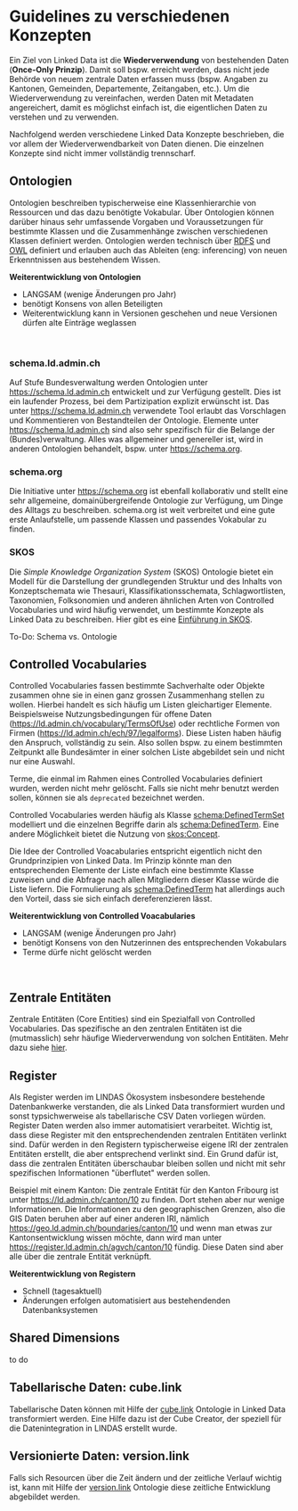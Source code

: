 # Guidelines zu verschiedenen Konzepten
Ein Ziel von Linked Data ist die **Wiederverwendung** von bestehenden Daten (**Once-Only Prinzip**). Damit soll bspw. erreicht werden, dass nicht jede Behörde von neuem zentrale Daten erfassen muss (bspw. Angaben zu Kantonen, Gemeinden, Departemente, Zeitangaben, etc.). Um die Wiederverwendung zu vereinfachen, werden Daten mit Metadaten angereichert, damit es möglichst einfach ist, die eigentlichen Daten zu verstehen und zu verwenden.

Nachfolgend werden verschiedene Linked Data Konzepte beschrieben, die vor allem der Wiederverwendbarkeit von Daten dienen. Die einzelnen Konzepte sind nicht immer vollständig trennscharf.

## Ontologien
Ontologien beschreiben typischerweise eine Klassenhierarchie von Ressourcen und das dazu benötigte Vokabular. Über Ontologien können darüber hinaus sehr umfassende Vorgaben und Voraussetzungen für bestimmte Klassen und die Zusammenhänge zwischen verschiedenen Klassen definiert werden. Ontologien werden technisch über [RDFS](https://www.w3.org/TR/rdf-schema/) und [OWL](https://www.w3.org/TR/owl2-overview/) definiert und erlauben auch das Ableiten (eng: inferencing) von neuen Erkenntnissen aus bestehendem Wissen.

**Weiterentwicklung von Ontologien**
* LANGSAM (wenige Änderungen pro Jahr)
* benötigt Konsens von allen Beteiligten
* Weiterentwicklung kann in Versionen geschehen und neue Versionen dürfen alte Einträge weglassen

<br>

### schema.ld.admin.ch
Auf Stufe Bundesverwaltung werden Ontologien unter https://schema.ld.admin.ch entwickelt und zur Verfügung gestellt. Dies ist ein laufender Prozess, bei dem Partizipation explizit erwünscht ist. Das unter https://schema.ld.admin.ch verwendete Tool erlaubt das Vorschlagen und Kommentieren von Bestandteilen der Ontologie. Elemente unter https://schema.ld.admin.ch sind also sehr spezifisch für die Belange der (Bundes)verwaltung. Alles was allgemeiner und genereller ist, wird in anderen Ontologien behandelt, bspw. unter https://schema.org.

### schema.org
Die Initiative unter https://schema.org ist ebenfall kollaborativ und stellt eine sehr allgemeine, domainübergreifende Ontologie zur Verfügung, um Dinge des Alltags zu beschreiben. schema.org ist weit verbreitet und eine gute erste Anlaufstelle, um passende Klassen und passendes Vokabular zu finden.

### SKOS
Die *Simple Knowledge Organization System* (SKOS) Ontologie bietet ein Modell für die Darstellung der grundlegenden Struktur und des Inhalts von Konzeptschemata wie Thesauri, Klassifikationsschemata, Schlagwortlisten, Taxonomien, Folksonomien und anderen ähnlichen Arten von Controlled Vocabularies und wird häufig verwendet, um bestimmte Konzepte als Linked Data zu beschreiben. Hier gibt es eine [Einführung in SKOS](https://www.w3.org/TR/skos-primer/).

To-Do: Schema vs. Ontologie

## Controlled Vocabularies
Controlled Vocabularies fassen bestimmte Sachverhalte oder Objekte zusammen ohne sie in einen ganz grossen Zusammenhang stellen zu wollen. Hierbei handelt es sich häufig um Listen gleichartiger Elemente. Beispielsweise Nutzungsbedingungen für offene Daten (https://ld.admin.ch/vocabulary/TermsOfUse) oder rechtliche Formen von Firmen (https://ld.admin.ch/ech/97/legalforms). Diese Listen haben häufig den Anspruch, vollständig zu sein. Also sollen bspw. zu einem bestimmten Zeitpunkt alle Bundesämter in einer solchen Liste abgebildet sein und nicht nur eine Auswahl.

Terme, die einmal im Rahmen eines Controlled Vocabularies definiert wurden, werden nicht mehr gelöscht. Falls sie nicht mehr benutzt werden sollen, können sie als `deprecated` bezeichnet werden.

Controlled Vocabularies werden häufig als Klasse [schema:DefinedTermSet](https://schema.org/DefinedTermSet) modelliert und die einzelnen Begriffe darin als [schema:DefinedTerm](https://schema.org/DefinedTerm). Eine andere Möglichkeit bietet die Nutzung von [skos:Concept](http://www.w3.org/2004/02/skos/core#Concept).

Die Idee der Controlled Voacabularies entspricht eigentlich nicht den Grundprinzipien von Linked Data. Im Prinzip könnte man den entsprechenden Elemente der Liste einfach eine bestimmte Klasse zuweisen und die Abfrage nach allen Mitgliedern dieser Klasse würde die Liste liefern. Die Formulierung als [schema:DefinedTerm](https://schema.org/DefinedTerm) hat allerdings auch den Vorteil, dass sie sich einfach dereferenzieren lässt.

**Weiterentwicklung von Controlled Voacabularies**
* LANGSAM (wenige Änderungen pro Jahr)
* benötigt Konsens von den Nutzerinnen des entsprechenden Vokabulars
* Terme dürfe nicht gelöscht werden

<br>

## Zentrale Entitäten
Zentrale Entitäten (Core Entities) sind ein Spezialfall von Controlled Vocabularies. Das spezifische an den zentralen Entitäten ist die (mutmasslich) sehr häufige Wiederverwendung von solchen Entitäten. Mehr dazu siehe [hier](/governance/core-concepts/).

## Register
Als Register werden im LINDAS Ökosystem insbesondere bestehende Datenbankwerke verstanden, die als Linked Data transformiert wurden und sonst typsichwerweise als tabellarische CSV Daten vorliegen würden. Register Daten werden also immer automatisiert verarbeitet. Wichtig ist, dass diese Register mit den entsprechendenden zentralen Entitäten verlinkt sind. Dafür werden in den Registern typischerweise eigene IRI der zentralen Entitäten erstellt, die aber entsprechend verlinkt sind. Ein Grund dafür ist, dass die zentralen Entitäten überschaubar bleiben sollen und nicht mit sehr spezifischen Informationen "überflutet" werden sollen.

Beispiel mit einem Kanton: Die zentrale Entität für den Kanton Fribourg ist unter https://ld.admin.ch/canton/10 zu finden. Dort stehen aber nur wenige Informationen. Die Informationen zu den geographischen Grenzen, also die GIS Daten beruhen aber auf einer anderen IRI, nämlich https://geo.ld.admin.ch/boundaries/canton/10 und wenn man etwas zur Kantonsentwicklung wissen möchte, dann wird man unter https://register.ld.admin.ch/agvch/canton/10 fündig. Diese Daten sind aber alle über die zentrale Entität verknüpft.

**Weiterentwicklung von Registern**
* Schnell (tagesaktuell)
* Änderungen erfolgen automatisiert aus bestehendenden Datenbanksystemen

## Shared Dimensions
to do


## Tabellarische Daten: cube.link
Tabellarische Daten können mit Hilfe der [cube.link](https://cube.link) Ontologie in Linked Data transformiert werden. Eine Hilfe dazu ist der Cube Creator, der speziell für die Datenintegration in LINDAS erstellt wurde.

## Versionierte Daten: version.link
Falls sich Resourcen über die Zeit ändern und der zeitliche Verlauf wichtig ist, kann mit Hilfe der [version.link](https://version.link) Ontologie diese zeitliche Entwicklung abgebildet werden.
